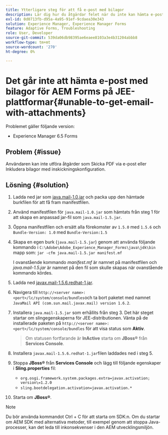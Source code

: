 ```yaml
---
title: Ytterligare steg för att få e-post med bilagor
description: Lär dig hur du åtgärdar felet när du inte kan hämta e-post med bilagor för AEM Forms på JEE-plattformar.
exl-id: 0d0713fb-d95a-4a95-91ef-9cdaea30e343
solution: Experience Manager, Experience Manager Forms
feature: Adaptive Forms, Troubleshooting
role: User, Developer
source-git-commit: 539da06db98395ae6eaee8103a3e4b31204abbb8
workflow-type: tm+mt
source-wordcount: '270'
ht-degree: 0%

---
```


# Det går inte att hämta e-post med bilagor för AEM Forms på JEE-plattformar{#unable-to-get-email-with-attachments}

Problemet gäller följande version:

* Experience Manager 6.5 Forms

## Problem {#issue}

Användaren kan inte utföra åtgärder som Skicka PDF via e-post eller Inkludera bilagor med inskickningskonfiguration.

## Lösning {#solution}

1. Ladda ned jar som [java.mail-1.0.jar](/help/forms/using/java.mail-1.0.jar) och packa upp den hämtade burkfilen för att få fram manifestfilen.

1. Använd manifestfilen för `java.mail-1.0.jar` som hämtats från steg 1 för att skapa en anpassad jar-fil som `java.mail-1.5.jar`.

1. Öppna manifestfilen och ersätt alla förekomster av `1.5.0` med `1.5.6` och `Bundle-Version: 1.0` med `Bundle-Version:1.5`

1. Skapa en egen burk (`java.mail-1.5.jar`) genom att använda följande kommando i `C:\Adobe\Adobe_Experience_Manager_Forms\java\jdk\bin` mapp som:
   `jar -cfm java.mail-1.5.jar manifest.mf`

   I ovanstående kommando *manifest.mf* är namnet på manifestfilen och *java.mail-1.5.jar* är namnet på den fil som skulle skapas när ovanstående kommando kördes.

1. Ladda ned [javax.mail-1.5.6.redhat-1.jar](https://mvnrepository.com/artifact/com.sun.mail/javax.mail/1.5.6.redhat-1).

1. Navigera till `http://<server name>:<port>/lc/system/console/bundles`och ta bort paketet med namnet `JavaMail API (com.sun.mail.javax.mail) version 1.6.2`.

1. Installera `java.mail-1.5.jar` som erhållits från steg 3. Det här steget startar om slingegenskaperna för JEE-distributionen. Vänta på de installerade paketen på `http://<server name>:<port>/lc/system/console/bundles` för att visa status som **Aktiv**.

   >Om statusen fortfarande är **InActive** starta om   **JBoss®** från **Services Console**.


1. Installera `javax.mail-1.5.6.redhat-1.jar`filen laddades ned i steg 5.

1. Stoppa **JBoss®** från **Services Console** och lägg till följande egenskaper i **Sling.properties** fil:
   * `org.osgi.framework.system.packages.extra=javax.activation; version\=1.2.0`
   * `sling.bootdelegation.activation=javax.activation.*`

1. Starta om **JBoss®**.

>[!NOTE]
>
> Du bör använda kommandot Ctrl + C för att starta om SDK:n. Om du startar om AEM SDK med alternativa metoder, till exempel genom att stoppa Java-processer, kan det leda till inkonsekvenser i den AEM utvecklingsmiljön.
